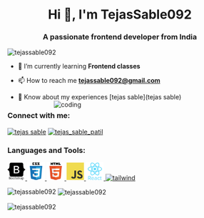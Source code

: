 <h1 align="center">Hi 👋, I'm TejasSable092</h1>
<h3 align="center">A passionate frontend developer from India</h3>

<p align="left"> <img src="https://komarev.com/ghpvc/?username=tejassable092&label=Profile%20views&color=0e75b6&style=flat" alt="tejassable092" /> </p>

- 🌱 I’m currently learning **Frontend classes**

- 📫 How to reach me **tejassable092@gmail.com**

- 📄 Know about my experiences [tejas sable](tejas sable)
<img src="https://miro.medium.com/max/1360/0*7Q3yvSIv_t0ioJ-Z.gif" align="right" width="400" hight="200px" alt="coding"> <img/>

<h3 align="left">Connect with me:</h3>
<p align="left">
<a href="https://linkedin.com/in/tejas sable" target="blank"><img align="center" src="https://raw.githubusercontent.com/rahuldkjain/github-profile-readme-generator/master/src/images/icons/Social/linked-in-alt.svg" alt="tejas sable" height="30" width="40" /></a>
<a href="https://instagram.com/tejas_sable_patil" target="blank"><img align="center" src="https://raw.githubusercontent.com/rahuldkjain/github-profile-readme-generator/master/src/images/icons/Social/instagram.svg" alt="tejas_sable_patil" height="30" width="40" /></a>
</p>

<h3 align="left">Languages and Tools:</h3>
<p align="left"> <a href="https://getbootstrap.com" target="_blank" rel="noreferrer"> <img src="https://raw.githubusercontent.com/devicons/devicon/master/icons/bootstrap/bootstrap-plain-wordmark.svg" alt="bootstrap" width="40" height="40"/> </a> <a href="https://www.w3schools.com/css/" target="_blank" rel="noreferrer"> <img src="https://raw.githubusercontent.com/devicons/devicon/master/icons/css3/css3-original-wordmark.svg" alt="css3" width="40" height="40"/> </a> <a href="https://www.w3.org/html/" target="_blank" rel="noreferrer"> <img src="https://raw.githubusercontent.com/devicons/devicon/master/icons/html5/html5-original-wordmark.svg" alt="html5" width="40" height="40"/> </a> <a href="https://developer.mozilla.org/en-US/docs/Web/JavaScript" target="_blank" rel="noreferrer"> <img src="https://raw.githubusercontent.com/devicons/devicon/master/icons/javascript/javascript-original.svg" alt="javascript" width="40" height="40"/> </a> <a href="https://reactjs.org/" target="_blank" rel="noreferrer"> <img src="https://raw.githubusercontent.com/devicons/devicon/master/icons/react/react-original-wordmark.svg" alt="react" width="40" height="40"/> </a> <a href="https://tailwindcss.com/" target="_blank" rel="noreferrer"> <img src="https://www.vectorlogo.zone/logos/tailwindcss/tailwindcss-icon.svg" alt="tailwind" width="40" height="40"/> </a> </p>

<p><img align="left" src="https://github-readme-stats.vercel.app/api/top-langs?username=tejassable092&show_icons=true&locale=en&layout=compact" alt="tejassable092" /></p>

<p>&nbsp;<img align="center" src="https://github-readme-stats.vercel.app/api?username=tejassable092&show_icons=true&locale=en" alt="tejassable092" /></p>

<p><img align="center" src="https://github-readme-streak-stats.herokuapp.com/?user=tejassable092&" alt="tejassable092" /></p>
